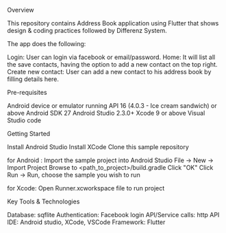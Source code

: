 Overview

This repository contains Address Book application using Flutter that shows design & coding practices followed by Differenz System.


The app does the following:

Login: User can login via facebook or email/password.
Home: It will list all the save contacts, having the option to add a new contact on the top right.
Create new contact: User can add a new contact to his address book by filling details here.

Pre-requisites

Android device or emulator running API 16 (4.0.3 - Ice cream sandwich) or above
Android SDK 27
Android Studio 2.3.0+
Xcode 9 or above
Visual Studio code


Getting Started

Install Android Studio
Install XCode
Clone this sample repository

for Android : 
Import the sample project into Android Studio
File -> New -> Import Project
Browse to <path_to_project>/build.gradle
Click "OK"
Click Run -> Run, choose the sample you wish to run

for Xcode:
Open Runner.xcworkspace file to run project


Key Tools & Technologies

Database: sqflite
Authentication: Facebook login
API/Service calls: http API
IDE: Android studio, XCode, VSCode
Framework: Flutter